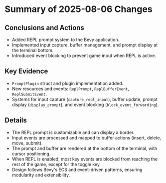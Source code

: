 # Summary of 2025-08-06 Changes

## Conclusions and Actions
- Added REPL prompt system to the Bevy application.
- Implemented input capture, buffer management, and prompt display at the terminal bottom.
- Introduced event blocking to prevent game input when REPL is active.

## Key Evidence
- `PromptPlugin` struct and plugin implementation added.
- New resources and events: `ReplPrompt`, `ReplBufferEvent`, `ReplSubmitEvent`.
- Systems for input capture (`capture_repl_input`), buffer update, prompt display (`display_prompt`), and event blocking (`block_event_forwarding`).

## Details
- The REPL prompt is customizable and can display a border.
- Input events are processed and mapped to buffer actions (insert, delete, move, submit).
- The prompt and buffer are rendered at the bottom of the terminal, with cursor positioning.
- When REPL is enabled, most key events are blocked from reaching the rest of the game, except for the toggle key.
- Design follows Bevy's ECS and event-driven patterns, ensuring modularity and extensibility.
